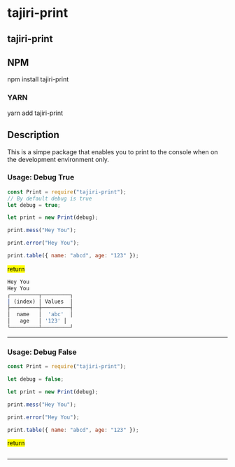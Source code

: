 # tajiri-print

## tajiri-print

## NPM

npm install tajiri-print

### YARN

yarn add tajiri-print

## Description

This is a simpe package that enables you to print to the console when on the development environment only.

### Usage: Debug True

```javascript
const Print = require("tajiri-print");
// By default debug is true
let debug = true;

let print = new Print(debug);

print.mess("Hey You");

print.error("Hey You");

print.table({ name: "abcd", age: "123" });
```

<mark>return</mark>

```javascript
Hey You
Hey You
┌─────────┬─────────┐
│ (index) │ Values  │
├─────────┼─────────┤
│  name   │  'abc'  │
│   age   │ '123' │
└─────────┴─────────┘
```

---

### Usage: Debug False

```javascript
const Print = require("tajiri-print");

let debug = false;

let print = new Print(debug);

print.mess("Hey You");

print.error("Hey You");

print.table({ name: "abcd", age: "123" });
```

<mark>return</mark>

```javascript

```

---

